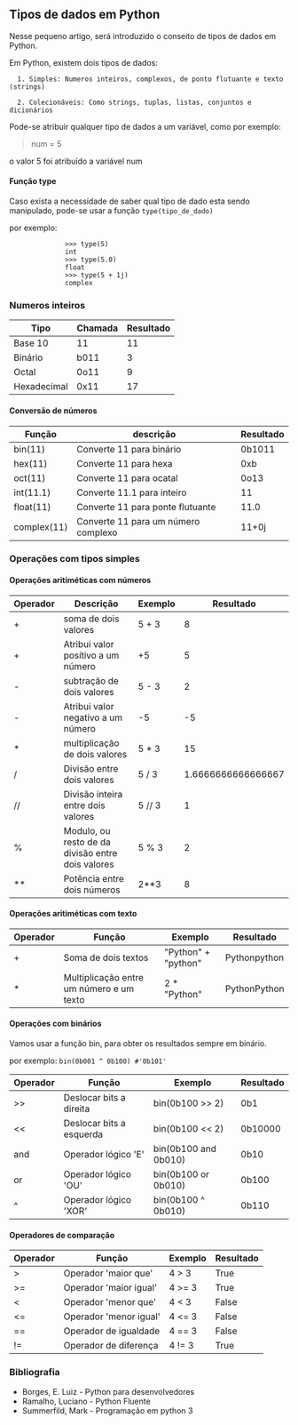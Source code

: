 ## Tipos de dados em Python

Nesse pequeno artigo, será introduzido o conseito de tipos de dados em Python.

Em Python, existem dois tipos de dados:

      1. Simples: Numeros inteiros, complexos, de ponto flutuante e texto (strings)

      2. Colecionáveis: Como strings, tuplas, listas, conjuntos e dicionários

Pode-se atribuir qualquer tipo de dados a um variável, como por exemplo:

> num = 5

o valor 5 foi atribuído a variável num

#### Função type

Caso exista a necessidade de saber qual tipo de dado esta sendo manipulado, pode-se usar a função `type(tipo_de_dado)`

por exemplo:

                  >>> type(5)
                  int
                  >>> type(5.0)
                  float
                  >>> type(5 + 1j)
                  complex
            

### Numeros inteiros

| Tipo | Chamada | Resultado |
|--------------|--------------|--------------|
| Base 10 | 11 | 11 |
| Binário | b011 | 3|
| Octal | 0o11 | 9 |
| Hexadecimal | 0x11 | 17 |

#### Conversão de números

| Função | descrição| Resultado |
|--------------|--------------|--------------|
| bin(11) | Converte 11 para binário | 0b1011 |
| hex(11) | Converte 11 para hexa | 0xb|
| oct(11) | Converte 11 para ocatal | 0o13 |
| int(11.1) | Converte 11.1 para inteiro | 11 |
| float(11) | Converte 11 para ponte flutuante | 11.0 |
| complex(11) | Converte 11 para um número complexo | 11+0j |

### Operações com tipos simples

#### Operações aritiméticas com números

| Operador | Descrição | Exemplo | Resultado |
|--------------|--------------|--------------|--------------|
| + | soma de dois valores| 5 + 3 | 8 |
| + | Atribui valor posítivo a um número |+5 | 5 |
| - | subtração de dois valores | 5 - 3 | 2 |
| - | Atribui valor negativo a um número | -5 | -5 |
| * | multiplicação de dois valores | 5 * 3 | 15 |
| / | Divisão entre dois valores | 5 / 3 | 1.6666666666666667 |
| // | Divisão inteira entre dois valores | 5 // 3 | 1 |
| % | Modulo, ou resto de da divisão entre dois valores| 5 % 3 | 2 |
| ** | Potência entre dois números | 2**3 | 8 |

#### Operações aritiméticas com texto

| Operador | Função | Exemplo | Resultado |
|--------------|--------------|--------------|--------------|
| + | Soma de dois textos | "Python" + "python" | Pythonpython |  
| * | Multiplicação entre um número e um texto | 2 * "Python" | PythonPython |

#### Operações com binários

Vamos usar a função bin, para obter os resultados sempre em binário.

por exemplo: `bin(0b001 ^ 0b100) #'0b101'`


| Operador | Função | Exemplo | Resultado |
|--------------|--------------|--------------|--------------|
| >> | Deslocar bits a direita| bin(0b100 >> 2) | 0b1 |
| << | Deslocar bits a esquerda| bin(0b100 << 2)| 0b10000 |
| and | Operador lógico 'E'| bin(0b100 and 0b010) | 0b10 |
| or | Operador lógico 'OU'| bin(0b100 or 0b010) | 0b100 |
| ^ | Operador lógico 'XOR'| bin(0b100 ^ 0b010)| 0b110|

#### Operadores de comparação

| Operador | Função | Exemplo | Resultado |
|--------------|--------------|--------------|--------------|
| > | Operador 'maior que' | 4 > 3 | True|
| >= | Operador 'maior igual' | 4 >= 3 | True |
| < | Operador 'menor que' | 4 < 3 | False |
| <= | Operador 'menor igual' | 4 <= 3| False |
| == | Operador de igualdade | 4 == 3| False|
| != | Operador de diferença | 4 != 3| True |

### Bibliografia
- Borges, E. Luiz - Python para desenvolvedores
- Ramalho, Luciano - Python Fluente
- Summerfild, Mark - Programação em python 3
